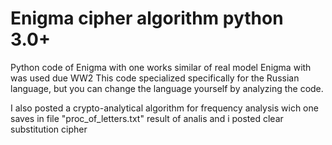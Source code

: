 # Enigma cipher algorithm python 3.0+
Python code of Enigma with one works similar of real model Enigma with was used due WW2
This code specialized specifically for the Russian language, but you can change the language yourself by analyzing the code.

I also posted a crypto-analytical algorithm for frequency analysis wich one saves in file "proc_of_letters.txt" result of analis and i posted clear substitution cipher
